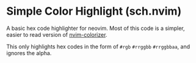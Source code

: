 # Simple Color Highlight (sch.nvim)

A basic hex code highlighter for neovim. Most of this code is a simpler, easier to read version of [nvim-colorizer](https://github.com/norcalli/nvim-colorizer.lua).

This only highlights hex codes in the form of `#rgb` `#rrggbb` `#rrggbbaa`, and ignores the alpha.


